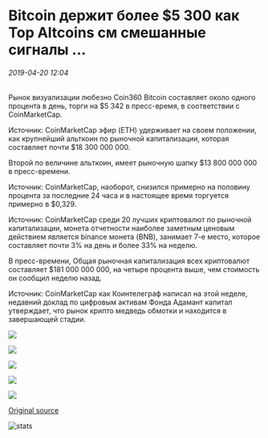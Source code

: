 # Bitcoin держит более $5 300 как Top Altcoins см смешанные сигналы ...

###### 2019-04-20 12:04

Рынок визуализации любезно Coin360 Bitcoin составляет около одного процента в день, торги на $5 342 в пресс-время, в соответствии с CoinMarketCap.

Источник: CoinMarketCap эфир (ETH) удерживает на своем положении, как крупнейший альткоин по рыночной капитализации, которая составляет почти $18 300 000 000.

Второй по величине альткоин, имеет рыночную шапку $13 800 000 000 в пресс-времени.

Источник: CoinMarketCap, наоборот, снизился примерно на половину процента за последние 24 часа и в настоящее время торгуется примерно в $0,329.

Источник: CoinMarketCap среди 20 лучших криптовалют по рыночной капитализации, монета отчетности наиболее заметным ценовым действием является binance монета (BNB), занимает 7-е место, которое составляет почти 3% на день и более 33% на неделю.

В пресс-времени, Общая рыночная капитализация всех криптовалют составляет $181 000 000 000, на четыре процента выше, чем стоимость он сообщил неделю назад.

Источник: CoinMarketCap как Коинтелеграф написал на этой неделе, недавний доклад по цифровым активам Фонда Адамант капитал утверждает, что рынок крипто медведь обмотки и находится в завершающей стадии.

![](https://s3.cointelegraph.com/storage/uploads/view/949c84b1fd8b555d77023a66bbcbe49b.png)

![](https://s3.cointelegraph.com/storage/uploads/view/c8bef8fff9af6638849786b96c116e98.png)

![](https://s3.cointelegraph.com/storage/uploads/view/cf768eeee5f29a54c89beee74f54e9fd.png)

![](https://s3.cointelegraph.com/storage/uploads/view/4c173ee7a609d8527a690099be927302.png)

![](https://s3.cointelegraph.com/storage/uploads/view/a68a3918bf45a4877141fa770d72047e.png)

[Original source](https://cointelegraph.com/news/bitcoin-holds-over-5-300-as-top-altcoins-see-mixed-signals)

![stats](https://c.statcounter.com/11760860/0/a89fa40b/1/ "stats")